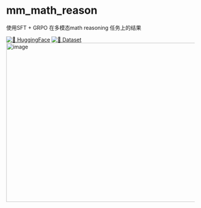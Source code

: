 # mm_math_reason
使用SFT + GRPO 在多模态math reasoning 任务上的结果

[![🤗 HuggingFace](https://img.shields.io/badge/%F0%9F%A4%97%20HuggingFace-blue)](https://huggingface.co/TencentBAC/TBAC-VLR1-3B-preview)
[![🤗 Dataset](https://img.shields.io/badge/%F0%9F%A4%97%20Dataset-Benchmark-blue)](https://huggingface.co/datasets/oulinyu/mm_math_benchmark)
<img width="828" height="426" alt="image" src="https://github.com/user-attachments/assets/afe23f5b-09eb-4869-8cf2-d696ac9a78fc" />
